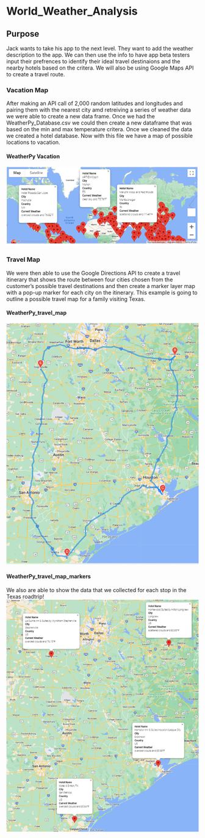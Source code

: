 # World_Weather_Analysis

## Purpose
Jack wants to take his app to the next level. They want to add the weather description to the app. We can then use the info to have app beta testers input their prefrences to identify their ideal travel destinaions and the nearby hotels based on the critera. We will also be using Google Maps API to create a travel route. 


### Vacation Map
After making an API call of 2,000 random latitudes and longitudes and pairing them with the nearest city amd retreiving a series of weather data we were able to create a new data frame. Once we had the WeatherPy_Database.csv we could then create a new dataframe that was based on the min and max temperature critera. Once we cleaned the data we created a hotel database. Now with this file we have a map of possible locations to vacation.

#### WeatherPy Vacation
![WeatherPy_vacation_map](https://github.com/Andrew-E-Walters/World_Weather_Analysis/blob/main/Vacation_Search/WeatherPy_vacation_map.png)

### Travel Map
We were then able to use the Google Directions API to create a travel itinerary that shows the route between four cities chosen from the customer’s possible travel destinations and then create a marker layer map with a pop-up marker for each city on the itinerary. This example is going to outline a possible travel map for a family visiting Texas. 

#### WeatherPy_travel_map
![Texas with no markers_map](https://github.com/Andrew-E-Walters/World_Weather_Analysis/blob/main/Vacation_Itinerary/WeatherPy_travel_map.png)

#### WeatherPy_travel_map_markers
We also are able to show the data that we collected for each stop in the Texas roadtrip!
![Texas with no markers_map](https://github.com/Andrew-E-Walters/World_Weather_Analysis/blob/main/Vacation_Itinerary/WeatherPy_travel_map_markers.png)
